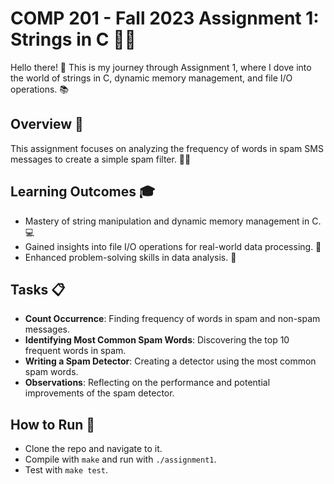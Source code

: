 # COMP 201 - Fall 2023 Assignment 1: Strings in C 🧵🌐

Hello there! 🌟 This is my journey through Assignment 1, where I dove into the world of strings in C, dynamic memory management, and file I/O operations. 📚

## Overview 📖

This assignment focuses on analyzing the frequency of words in spam SMS messages to create a simple spam filter. 📱💬

## Learning Outcomes 🎓

- Mastery of string manipulation and dynamic memory management in C. 💻
- Gained insights into file I/O operations for real-world data processing. 📁
- Enhanced problem-solving skills in data analysis. 🧠

## Tasks 📋

- **Count Occurrence**: Finding frequency of words in spam and non-spam messages.
- **Identifying Most Common Spam Words**: Discovering the top 10 frequent words in spam.
- **Writing a Spam Detector**: Creating a detector using the most common spam words.
- **Observations**: Reflecting on the performance and potential improvements of the spam detector.

## How to Run 🚀

- Clone the repo and navigate to it.
- Compile with `make` and run with `./assignment1`.
- Test with `make test`.

